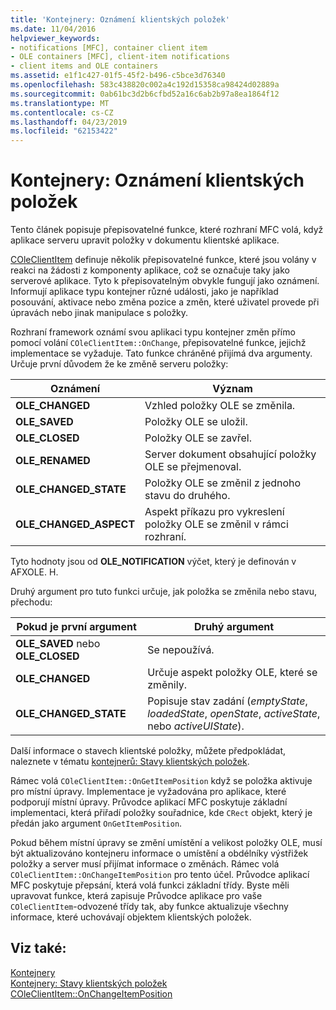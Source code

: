 ```yaml
---
title: 'Kontejnery: Oznámení klientských položek'
ms.date: 11/04/2016
helpviewer_keywords:
- notifications [MFC], container client item
- OLE containers [MFC], client-item notifications
- client items and OLE containers
ms.assetid: e1f1c427-01f5-45f2-b496-c5bce3d76340
ms.openlocfilehash: 583c438820c002a4c192d15358ca98424d02889a
ms.sourcegitcommit: 0ab61bc3d2b6cfbd52a16c6ab2b97a8ea1864f12
ms.translationtype: MT
ms.contentlocale: cs-CZ
ms.lasthandoff: 04/23/2019
ms.locfileid: "62153422"
---
```

# <a name="containers-client-item-notifications"></a>Kontejnery: Oznámení klientských položek

Tento článek popisuje přepisovatelné funkce, které rozhraní MFC volá, když aplikace serveru upravit položky v dokumentu klientské aplikace.

[COleClientItem](../mfc/reference/coleclientitem-class.md) definuje několik přepisovatelné funkce, které jsou volány v reakci na žádosti z komponenty aplikace, což se označuje taky jako serverové aplikace. Tyto k přepisovatelným obvykle fungují jako oznámení. Informují aplikace typu kontejner různé události, jako je například posouvání, aktivace nebo změna pozice a změn, které uživatel provede při úpravách nebo jinak manipulace s položky.

Rozhraní framework oznámí svou aplikaci typu kontejner změn přímo pomocí volání `COleClientItem::OnChange`, přepisovatelné funkce, jejichž implementace se vyžaduje. Tato funkce chráněné přijímá dva argumenty. Určuje první důvodem že ke změně serveru položky:

|Oznámení|Význam|
|------------------|-------------|
|**OLE_CHANGED**|Vzhled položky OLE se změnila.|
|**OLE_SAVED**|Položky OLE se uložil.|
|**OLE_CLOSED**|Položky OLE se zavřel.|
|**OLE_RENAMED**|Server dokument obsahující položky OLE se přejmenoval.|
|**OLE_CHANGED_STATE**|Položky OLE se změnil z jednoho stavu do druhého.|
|**OLE_CHANGED_ASPECT**|Aspekt příkazu pro vykreslení položky OLE se změnil v rámci rozhraní.|

Tyto hodnoty jsou od **OLE_NOTIFICATION** výčet, který je definován v AFXOLE. H.

Druhý argument pro tuto funkci určuje, jak položka se změnila nebo stavu, přechodu:

|Pokud je první argument|Druhý argument|
|----------------------------|---------------------|
|**OLE_SAVED** nebo **OLE_CLOSED**|Se nepoužívá.|
|**OLE_CHANGED**|Určuje aspekt položky OLE, které se změnily.|
|**OLE_CHANGED_STATE**|Popisuje stav zadání (*emptyState*, *loadedState*, *openState*, *activeState*, nebo  *activeUIState*).|

Další informace o stavech klientské položky, můžete předpokládat, naleznete v tématu [kontejnerů: Stavy klientských položek](../mfc/containers-client-item-states.md).

Rámec volá `COleClientItem::OnGetItemPosition` když se položka aktivuje pro místní úpravy. Implementace je vyžadována pro aplikace, které podporují místní úpravy. Průvodce aplikací MFC poskytuje základní implementaci, která přiřadí položky souřadnice, kde `CRect` objekt, který je předán jako argument `OnGetItemPosition`.

Pokud během místní úpravy se změní umístění a velikost položky OLE, musí být aktualizováno kontejneru informace o umístění a obdélníky výstřižek položky a server musí přijímat informace o změnách. Rámec volá `COleClientItem::OnChangeItemPosition` pro tento účel. Průvodce aplikací MFC poskytuje přepsání, která volá funkci základní třídy. Byste měli upravovat funkce, která zapisuje Průvodce aplikace pro vaše `COleClientItem`-odvozené třídy tak, aby funkce aktualizuje všechny informace, které uchovávají objektem klientských položek.

## <a name="see-also"></a>Viz také:

[Kontejnery](../mfc/containers.md)<br/>
[Kontejnery: Stavy klientských položek](../mfc/containers-client-item-states.md)<br/>
[COleClientItem::OnChangeItemPosition](../mfc/reference/coleclientitem-class.md#onchangeitemposition)
